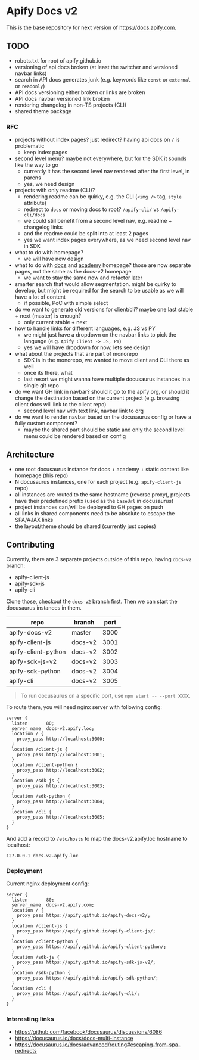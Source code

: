# Apify Docs v2

This is the base repository for next version of https://docs.apify.com.

## TODO

- robots.txt for root of apify.github.io
- versioning of api docs broken (at least the switcher and versioned navbar links)
- search in API docs generates junk (e.g. keywords like `const` or `external` or `readonly`)
- API docs versioning either broken or links are broken
- API docs navbar versioned link broken
- rendering changelog in non-TS projects (CLI)
- shared theme package

### RFC

- projects without index pages? just redirect? having api docs on `/` is problematic
  - keep index pages
- second level menu? maybe not everywhere, but for the SDK it sounds like the way to go
  - currently it has the second level nav rendered after the first level, in parens
  - yes, we need design
- projects with only readme (CLI)?
  - rendering readme can be quirky, e.g. the CLI (`<img />` tag, `style` attribute)
  - redirect to `docs` or moving docs to root? `/apify-cli/` vs `/apify-cli/docs`
  - we could still benefit from a second level nav, e.g. readme + changelog links
  - and the readme could be split into at least 2 pages
  - yes we want index pages everywhere, as we need second level nav in SDK
- what to do with homepage?
  - we will have new design
- what to do with [docs](https://docs.apify.com/) and [academy](https://developers.apify.com/academy) homepage? those are now separate pages, not the same as the docs-v2 homepage
  - we want to stay the same now and refactor later
- smarter search that would allow segmentation. might be quirky to develop, but might be required for the search to be usable as we will have a lot of content
  - if possible, PoC with simple select
- do we want to generate old versions for client/cli? maybe one last stable + next (master) is enough?
  - only current stable + next
- how to handle links for different languages, e.g. JS vs PY
  - we might just have a dropdown on the navbar links to pick the language (e.g. `Apify Client -> JS, PY`)
  - yes we will have dropdown for now, lets see design
- what about the projects that are part of monorepo
  - SDK is in the monorepo, we wanted to move client and CLI there as well
  - once its there, what
  - last resort we might wanna have multiple docusaurus instances in a single git repo
- do we want GH link in navbar? should it go to the apify org, or should it change the destination based on the current project (e.g. browsing client docs will link to the client repo)
  - second level nav with text link, navbar link to org
- do we want to render navbar based on the docusaurus config or have a fully custom component?
  - maybe the shared part should be static and only the second level menu could be rendered based on config

## Architecture

- one root docusaurus instance for docs + academy + static content like homepage (this repo)
- N docusaurus instances, one for each project (e.g. `apify-client-js` repo)
- all instances are routed to the same hostname (reverse proxy), projects have their predefined prefix (used as the `baseUrl` in docusaurus)
- project instances can/will be deployed to GH pages on push
- all links in shared components need to be absolute to escape the SPA/AJAX links
- the layout/theme should be shared (currently just copies)

## Contributing

Currently, there are 3 separate projects outside of this repo, having `docs-v2` branch:

- apify-client-js
- apify-sdk-js
- apify-cli

Clone those, checkout the `docs-v2` branch first. Then we can start the docusaurus instances in them.

| repo                | branch  | port |
|---------------------|---------|------|
| apify-docs-v2       | master  | 3000 |
| apify-client-js     | docs-v2 | 3001 |
| apify-client-python | docs-v2 | 3002 |
| apify-sdk-js-v2     | docs-v2 | 3003 |
| apify-sdk-python    | docs-v2 | 3004 |
| apify-cli           | docs-v2 | 3005 |

> To run docusaurus on a specific port, use `npm start -- --port XXXX`.

To route them, you will need nginx server with following config:

```nginx
server {
  listen       80;
  server_name  docs-v2.apify.loc;
  location / {
    proxy_pass http://localhost:3000;
  }
  location /client-js {
    proxy_pass http://localhost:3001;
  }
  location /client-python {
    proxy_pass http://localhost:3002;
  }
  location /sdk-js {
    proxy_pass http://localhost:3003;
  }
  location /sdk-python {
    proxy_pass http://localhost:3004;
  }
  location /cli {
    proxy_pass http://localhost:3005;
  }
}
```

And add a record to `/etc/hosts` to map the docs-v2.apify.loc hostname to localhost:

```
127.0.0.1 docs-v2.apify.loc
```

### Deployment

Current nginx deployment config:

```nginx
server {
  listen       80;
  server_name  docs-v2.apify.com;
  location / {
    proxy_pass https://apify.github.io/apify-docs-v2/;
  }
  location /client-js {
    proxy_pass https://apify.github.io/apify-client-js/;
  }
  location /client-python {
    proxy_pass https://apify.github.io/apify-client-python/;
  }
  location /sdk-js {
    proxy_pass https://apify.github.io/apify-sdk-js-v2/;
  }
  location /sdk-python {
    proxy_pass https://apify.github.io/apify-sdk-python/;
  }
  location /cli {
    proxy_pass https://apify.github.io/apify-cli/;
  }
}
```

### Interesting links

- https://github.com/facebook/docusaurus/discussions/6086
- https://docusaurus.io/docs/docs-multi-instance
- https://docusaurus.io/docs/advanced/routing#escaping-from-spa-redirects
